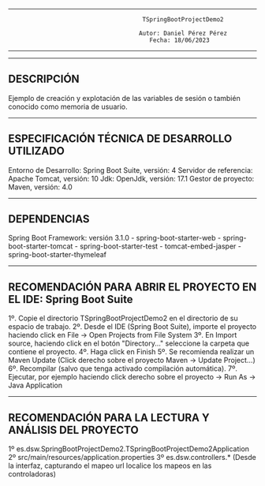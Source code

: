 ----------------------------------------------------------------------------------------------------------------------                    
                                          TSpringBootProjectDemo2                                                   
                                                                                                                    
                                         Autor: Daniel Pérez Pérez                                                  
                                            Fecha: 18/06/2023                                                       
----------------------------------------------------------------------------------------------------------------------

----------------------------------------------------------------------------------------------------------------------
DESCRIPCIÓN
----------------------------------------------------------------------------------------------------------------------
Ejemplo de creación y explotación de las variables de sesión o también conocido como memoria de usuario.

----------------------------------------------------------------------------------------------------------------------
ESPECIFICACIÓN TÉCNICA DE DESARROLLO UTILIZADO
----------------------------------------------------------------------------------------------------------------------
Entorno de Desarrollo: Spring Boot Suite, versión: 4
Servidor de referencia: Apache Tomcat, versión: 10
Jdk: OpenJdk, versión: 17.1
Gestor de proyecto: Maven, versión: 4.0

----------------------------------------------------------------------------------------------------------------------
DEPENDENCIAS
----------------------------------------------------------------------------------------------------------------------
Spring Boot Framework: versión 3.1.0 
       - spring-boot-starter-web
       - spring-boot-starter-tomcat
       - spring-boot-starter-test
       - tomcat-embed-jasper
       - spring-boot-starter-thymeleaf
              
----------------------------------------------------------------------------------------------------------------------
RECOMENDACIÓN PARA ABRIR EL PROYECTO EN EL IDE: Spring Boot Suite
----------------------------------------------------------------------------------------------------------------------
1º. Copie el directorio TSpringBootProjectDemo2 en el directorio de su espacio de trabajo.
2º. Desde el IDE (Spring Boot Suite), importe el proyecto haciendo click en File -> Open Projects from File System 
3º. En Import source, haciendo click en el botón "Directory..." seleccione la carpeta que contiene el proyecto.
4º. Haga click en Finish
5º. Se recomienda realizar un Maven Update (Click derecho sobre el proyecto Maven -> Update Project...)
6º. Recompilar (salvo que tenga activado compilación automática).
7º. Ejecutar, por ejemplo haciendo click derecho sobre el proyecto -> Run As -> Java Application

----------------------------------------------------------------------------------------------------------------------
RECOMENDACIÓN PARA LA LECTURA Y ANÁLISIS DEL PROYECTO
----------------------------------------------------------------------------------------------------------------------

1º es.dsw.SpringBootProjectDemo2.TSpringBootProjectDemo2Application
2º src/main/resources/application.properties
3º es.dsw.controllers.* (Desde la interfaz, capturando el mapeo url localice los mapeos en las controladoras)
